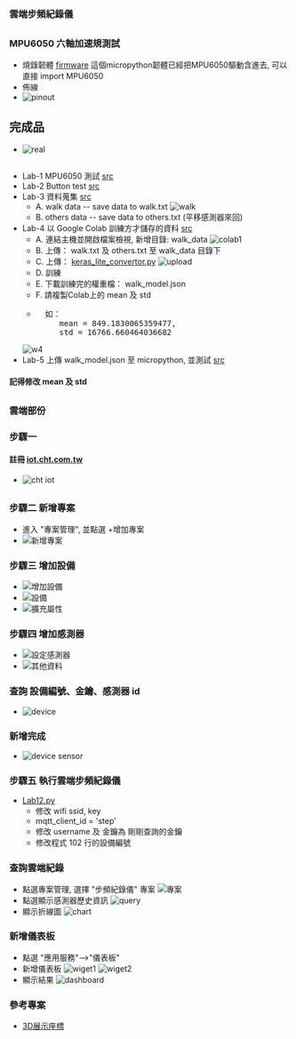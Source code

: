 ### 雲端步頻紀錄儀
##
### MPU6050 六軸加速規測試
* 燒錄韌體 [firmware](https://github.com/jumbokh/esp32-class/blob/master/Lab-walk/firmware/esp32-20200512-v1.12-195-gb16990425.bin) 這個micropython韌體已經把MPU6050驅動含進去, 可以直接 import MPU6050
* 佈線
* ![pinout](https://github.com/jumbokh/esp32-class/blob/master/Lab-walk/images/ESP32s-MPU6050_bb.jpg)
## 完成品
* ![real](https://github.com/jumbokh/esp32-class/blob/master/Lab-walk/images/LabWalk.jpg)
##
* Lab-1 MPU6050 測試 [src](https://github.com/jumbokh/esp32-class/blob/master/Lab-walk/LAB08.py)
* Lab-2 Button test  [src](https://github.com/jumbokh/esp32-class/blob/master/Lab-walk/LAB09.py)
* Lab-3 資料蒐集 [src](https://github.com/jumbokh/esp32-class/blob/master/Lab-walk/LAB10.py)
    * A. walk data -- save data to walk.txt
    ![walk](https://github.com/jumbokh/esp32-class/blob/master/Lab-walk/images/w1.png)
    * B. others data -- save data to others.txt (平移感測器來回)
* Lab-4 以 Google Colab 訓練方才儲存的資料 [src](https://github.com/jumbokh/esp32-class/blob/master/Lab-walk/uploads/walk_model.ipynb)
    * A. 連結主機並開啟檔案檢視, 新增目錄: walk_data
    ![colab1](https://github.com/jumbokh/esp32-class/blob/master/Lab-walk/images/w2.png)
    * B. 上傳： walk.txt 及 others.txt 至 walk_data 目錄下
    * C. 上傳： [keras_lite_convertor.py](https://github.com/jumbokh/esp32-class/blob/master/Lab-walk/uploads/keras_lite_convertor.py)
    ![upload](https://github.com/jumbokh/esp32-class/blob/master/Lab-walk/images/w3.png)
    * D. 訓練
    * E. 下載訓練完的權重檔： walk_model.json
    * F. 請複製Colab上的 mean 及 std
    * <pre>
        如：
           mean = 849.1830065359477, 
           std = 16766.660464036682
      </pre>
    ![w4](https://github.com/jumbokh/esp32-class/blob/master/Lab-walk/images/w4.png)
* Lab-5 上傳 walk_model.json 至 micropython, 並測試 [src](https://github.com/jumbokh/esp32-class/blob/master/Lab-walk/LAB11.py)    
#### 記得修改 mean 及 std
##
### 雲端部份
### 步驟一
#### 註冊 [iot.cht.com.tw](https://iot.cht.com.tw/iot/login?others=)
* ![cht iot](https://github.com/jumbokh/esp32-class/blob/master/Lab-walk/images/cht-iot.png)
##
### 步驟二 新增專案
* 進入 "專案管理", 並點選 +增加專案
* ![新增專案](https://github.com/jumbokh/esp32-class/blob/master/Lab-walk/images/13310540079818.jpg)
### 步驟三 增加設備
* ![增加設備](https://github.com/jumbokh/esp32-class/blob/master/Lab-walk/images/13310540121211.jpg)
* ![設備](https://github.com/jumbokh/esp32-class/blob/master/Lab-walk/images/13310540165898.jpg)
* ![擴充屬性](https://github.com/jumbokh/esp32-class/blob/master/Lab-walk/images/13310540216134.jpg)
### 步驟四 增加感測器
* ![設定感測器](https://github.com/jumbokh/esp32-class/blob/master/Lab-walk/images/13310540258753.jpg)
* ![其他資料](https://github.com/jumbokh/esp32-class/blob/master/Lab-walk/images/13310540298832.jpg)
### 查詢 設備編號、金鑰、感測器 id
* ![device](https://github.com/jumbokh/esp32-class/blob/master/Lab-walk/images/13310540356992.jpg)
### 新增完成
* ![device sensor](https://github.com/jumbokh/esp32-class/blob/master/Lab-walk/images/p4.png)
### 步驟五 執行雲端步頻紀錄儀
* [Lab12.py](https://github.com/jumbokh/esp32-class/blob/master/Lab-walk/LAB12.py)
    * 修改 wifi ssid, key
    * mqtt_client_id = 'step'
    * 修改 username 及 金鑰為 剛剛查詢的金鑰
    * 修改程式 102 行的設備編號
### 查詢雲端紀錄
* 點選專案管理, 選擇 "步頻紀錄儀" 專案
![專案](https://github.com/jumbokh/esp32-class/blob/master/Lab-walk/images/p7.png)
* 點選顯示感測器歷史資訊
![query](https://github.com/jumbokh/esp32-class/blob/master/Lab-walk/images/p8.png)
* 顯示折線圖
![chart](https://github.com/jumbokh/esp32-class/blob/master/Lab-walk/images/p9.png)
### 新增儀表板
* 點選 "應用服務"-->"儀表板"
* 新增儀表板
![wiget1](https://github.com/jumbokh/esp32-class/blob/master/Lab-walk/images/p5.png)
![wiget2](https://github.com/jumbokh/esp32-class/blob/master/Lab-walk/images/p6.png)
* 顯示結果
![dashboard](https://github.com/jumbokh/esp32-class/blob/master/Lab-walk/images/p10.png)

### 參考專案
* [3D展示座標](https://randomnerdtutorials.com/esp32-mpu-6050-web-server/)
